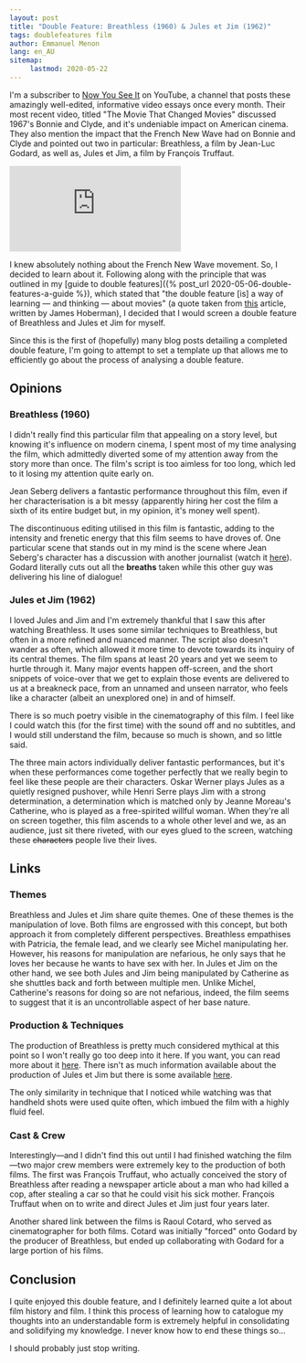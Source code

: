 ```yaml
---
layout: post
title: "Double Feature: Breathless (1960) & Jules et Jim (1962)"
tags: doublefeatures film
author: Emmanuel Menon
lang: en_AU
sitemap:
     lastmod: 2020-05-22
---
```

I'm a subscriber to [Now You See It](https://www.youtube.com/channel/UCWTFGPpNQ0Ms6afXhaWDiRw) on YouTube, a channel that posts these amazingly well-edited, informative video essays once every month. Their most recent video, titled "The Movie That Changed Movies" discussed 1967's Bonnie and Clyde, and it's undeniable impact on American cinema. They also mention the impact that the French New Wave had on Bonnie and Clyde and pointed out two in particular: Breathless, a film by Jean-Luc Godard, as well as, Jules et Jim, a film by François Truffaut.

<!--more-->
<div class="videoWrapper" style="--aspect-ratio: 9 / 16;">
<iframe src="https://www.youtube.com/embed/0wI4HXBH9Yc" frameborder="0" allow="accelerometer; autoplay; encrypted-media; gyroscope; picture-in-picture" allowfullscreen></iframe>
</div>

I knew absolutely nothing about the French New Wave movement. So, I decided to learn about it. Following along with the principle that was outlined in my [guide to double features]({% post_url 2020-05-06-double-features-a-guide %}), which stated that "the double feature [is] a way of learning — and thinking — about movies" (a quote taken from [this](https://www.nytimes.com/2016/08/17/movies/double-feature-movies-in-a-film-forum-retrospective.html) article, written by James Hoberman), I decided that I would screen a double feature of Breathless and Jules et Jim for myself.

Since this is the first of (hopefully) many blog posts detailing a completed double feature, I'm going to attempt to set a template up that allows me to efficiently go about the process of analysing a double feature.

## Opinions
### Breathless (1960)
I didn't really find this particular film that appealing on a story level, but knowing it's influence on modern cinema, I spent most of my time analysing the film, which admittedly diverted some of my attention away from the story more than once. The film's script is too aimless for too long, which led to it losing my attention quite early on.

Jean Seberg delivers a fantastic performance throughout this film, even if her characterisation is a bit messy (apparently hiring her cost the film a sixth of its entire budget but, in my opinion, it's money well spent).

The discontinuous editing utilised in this film is fantastic, adding to the intensity and frenetic energy that this film seems to have droves of. One particular scene that stands out in my mind is the scene where Jean Seberg's character has a discussion with another journalist (watch it [here](https://youtu.be/Er8Enokq8jc?t=76)). Godard literally cuts out all the **breaths** taken while this other guy was delivering his line of dialogue!

### Jules et Jim (1962)
I loved Jules and Jim and I'm extremely thankful that I saw this after watching Breathless. It uses some similar techniques to Breathless, but often in a more refined and nuanced manner. The script also doesn't wander as often, which allowed it more time to devote towards its inquiry of its central themes. The film spans at least 20 years and yet we seem to hurtle through it. Many major events happen off-screen, and the short snippets of voice-over that we get to explain those events are delivered to us at a breakneck pace, from an unnamed and unseen narrator, who feels like a character (albeit an unexplored one) in and of himself.

There is so much poetry visible in the cinematography of this film. I feel like I could watch this (for the first time) with the sound off and no subtitles, and I would still understand the film, because so much is shown, and so little said.

The three main actors individually deliver fantastic performances, but it's when these performances come together perfectly that we really begin to feel like these people are their characters. Oskar Werner plays Jules as a quietly resigned pushover, while Henri Serre plays Jim with a strong determination, a determination which is matched only by Jeanne Moreau's Catherine, who is played as a free-spirited willful woman. When they're all on screen together, this film ascends to a whole other level and we, as an audience, just sit there riveted, with our eyes glued to the screen, watching these ~~characters~~ people live their lives.

## Links
### Themes
Breathless and Jules et Jim share quite themes. One of these themes is the manipulation of love. Both films are engrossed with this concept, but both approach it from completely different perspectives. Breathless empathises with Patricia, the female lead, and we clearly see Michel manipulating her. However, his reasons for manipulation are nefarious, he only says that he loves her because he wants to have sex with her. In Jules et Jim on the other hand, we see both Jules and Jim being manipulated by Catherine as she shuttles back and forth between multiple men. Unlike Michel, Catherine's reasons for doing so are not nefarious, indeed, the film seems to suggest that it is an uncontrollable aspect of her base nature.

### Production & Techniques
The production of Breathless is pretty much considered mythical at this point so I won't really go too deep into it here. If you want, you can read more about it [here](https://en.wikipedia.org/wiki/Breathless_(1960_film)#Production). There isn't as much information available about the production of Jules et Jim but there is some available [here](https://en.wikipedia.org/wiki/Jules_and_Jim#Style).

The only similarity in technique that I noticed while watching was that handheld shots were used quite often, which imbued the film with a highly fluid feel.

### Cast &  Crew
Interestingly—and I didn't find this out until I had finished watching the film—two major crew members were extremely key to the production of both films. The first was François Truffaut, who actually conceived the story of Breathless after reading a newspaper article about a man who had killed a cop, after stealing a car so that he could visit his sick mother. François Truffaut when on to write and direct Jules et Jim just four years later.

Another shared link between the films is Raoul Cotard, who served as cinematographer for both films. Cotard was initially "forced" onto Godard by the producer of Breathless, but ended up collaborating with Godard for a large portion of his films.

## Conclusion
I quite enjoyed this double feature, and I definitely learned quite a lot about film history and film. I think this process of learning how to catalogue my thoughts into an understandable form is extremely helpful in consolidating and solidifying my knowledge. I never know how to end these things so...

I should probably just stop writing.
